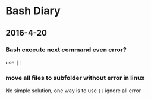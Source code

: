 # Bash Diary

## 2016-4-20

### Bash execute next command even error?

use `||`

### move all files to subfolder without error in linux

No simple solution, one way is to use `||` ignore all error


